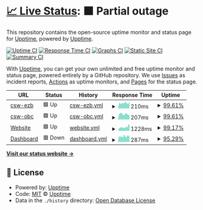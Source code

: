 # [📈 Live Status](https://upptime.github.io/upptime): <!--live status--> **🟧 Partial outage**

This repository contains the open-source uptime monitor and status page for [Upptime](https://upptime.js.org), powered by [Upptime](https://github.com/upptime/upptime).

[![Uptime CI](https://github.com/ezbsystems/uptime/workflows/Uptime%20CI/badge.svg)](https://github.com/ezbsystems/uptime/actions?query=workflow%3A%22Uptime+CI%22)
[![Response Time CI](https://github.com/ezbsystems/uptime/workflows/Response%20Time%20CI/badge.svg)](https://github.com/ezbsystems/uptime/actions?query=workflow%3A%22Response+Time+CI%22)
[![Graphs CI](https://github.com/ezbsystems/uptime/workflows/Graphs%20CI/badge.svg)](https://github.com/ezbsystems/uptime/actions?query=workflow%3A%22Graphs+CI%22)
[![Static Site CI](https://github.com/ezbsystems/uptime/workflows/Static%20Site%20CI/badge.svg)](https://github.com/ezbsystems/uptime/actions?query=workflow%3A%22Static+Site+CI%22)
[![Summary CI](https://github.com/ezbsystems/uptime/workflows/Summary%20CI/badge.svg)](https://github.com/ezbsystems/uptime/actions?query=workflow%3A%22Summary+CI%22)

With [Upptime](https://upptime.js.org), you can get your own unlimited and free uptime monitor and status page, powered entirely by a GitHub repository. We use [Issues](https://github.com/upptime/upptime/issues) as incident reports, [Actions](https://github.com/ezbsystems/uptime/actions) as uptime monitors, and [Pages](https://upptime.github.io/upptime) for the status page.

<!--start: status pages-->
<!-- This summary is generated by Upptime (https://github.com/upptime/upptime) -->
<!-- Do not edit this manually, your changes will be overwritten -->
<!-- prettier-ignore -->
| URL | Status | History | Response Time | Uptime |
| --- | ------ | ------- | ------------- | ------ |
| <img alt="" src="https://icons.duckduckgo.com/ip3/csw.eazybackup.ca.ico" height="13"> [csw-ezb](https://csw.eazybackup.ca/) | 🟩 Up | [csw-ezb.yml](https://github.com/ezbsystems/uptime/commits/HEAD/history/csw-ezb.yml) | <details><summary><img alt="Response time graph" src="./graphs/csw-ezb/response-time-week.png" height="20"> 210ms</summary><br><a href="https://ezbsystems.github.io/uptime/history/csw-ezb"><img alt="Response time 234" src="https://img.shields.io/endpoint?url=https%3A%2F%2Fraw.githubusercontent.com%2Fezbsystems%2Fuptime%2FHEAD%2Fapi%2Fcsw-ezb%2Fresponse-time.json"></a><br><a href="https://ezbsystems.github.io/uptime/history/csw-ezb"><img alt="24-hour response time 265" src="https://img.shields.io/endpoint?url=https%3A%2F%2Fraw.githubusercontent.com%2Fezbsystems%2Fuptime%2FHEAD%2Fapi%2Fcsw-ezb%2Fresponse-time-day.json"></a><br><a href="https://ezbsystems.github.io/uptime/history/csw-ezb"><img alt="7-day response time 210" src="https://img.shields.io/endpoint?url=https%3A%2F%2Fraw.githubusercontent.com%2Fezbsystems%2Fuptime%2FHEAD%2Fapi%2Fcsw-ezb%2Fresponse-time-week.json"></a><br><a href="https://ezbsystems.github.io/uptime/history/csw-ezb"><img alt="30-day response time 234" src="https://img.shields.io/endpoint?url=https%3A%2F%2Fraw.githubusercontent.com%2Fezbsystems%2Fuptime%2FHEAD%2Fapi%2Fcsw-ezb%2Fresponse-time-month.json"></a><br><a href="https://ezbsystems.github.io/uptime/history/csw-ezb"><img alt="1-year response time 234" src="https://img.shields.io/endpoint?url=https%3A%2F%2Fraw.githubusercontent.com%2Fezbsystems%2Fuptime%2FHEAD%2Fapi%2Fcsw-ezb%2Fresponse-time-year.json"></a></details> | <details><summary><a href="https://ezbsystems.github.io/uptime/history/csw-ezb">99.61%</a></summary><a href="https://ezbsystems.github.io/uptime/history/csw-ezb"><img alt="All-time uptime 99.79%" src="https://img.shields.io/endpoint?url=https%3A%2F%2Fraw.githubusercontent.com%2Fezbsystems%2Fuptime%2FHEAD%2Fapi%2Fcsw-ezb%2Fuptime.json"></a><br><a href="https://ezbsystems.github.io/uptime/history/csw-ezb"><img alt="24-hour uptime 100.00%" src="https://img.shields.io/endpoint?url=https%3A%2F%2Fraw.githubusercontent.com%2Fezbsystems%2Fuptime%2FHEAD%2Fapi%2Fcsw-ezb%2Fuptime-day.json"></a><br><a href="https://ezbsystems.github.io/uptime/history/csw-ezb"><img alt="7-day uptime 99.61%" src="https://img.shields.io/endpoint?url=https%3A%2F%2Fraw.githubusercontent.com%2Fezbsystems%2Fuptime%2FHEAD%2Fapi%2Fcsw-ezb%2Fuptime-week.json"></a><br><a href="https://ezbsystems.github.io/uptime/history/csw-ezb"><img alt="30-day uptime 99.79%" src="https://img.shields.io/endpoint?url=https%3A%2F%2Fraw.githubusercontent.com%2Fezbsystems%2Fuptime%2FHEAD%2Fapi%2Fcsw-ezb%2Fuptime-month.json"></a><br><a href="https://ezbsystems.github.io/uptime/history/csw-ezb"><img alt="1-year uptime 99.79%" src="https://img.shields.io/endpoint?url=https%3A%2F%2Fraw.githubusercontent.com%2Fezbsystems%2Fuptime%2FHEAD%2Fapi%2Fcsw-ezb%2Fuptime-year.json"></a></details>
| <img alt="" src="https://icons.duckduckgo.com/ip3/csw.onlinebackupcanada.ca.ico" height="13"> [csw-obc](https://csw.onlinebackupcanada.ca) | 🟩 Up | [csw-obc.yml](https://github.com/ezbsystems/uptime/commits/HEAD/history/csw-obc.yml) | <details><summary><img alt="Response time graph" src="./graphs/csw-obc/response-time-week.png" height="20"> 207ms</summary><br><a href="https://ezbsystems.github.io/uptime/history/csw-obc"><img alt="Response time 224" src="https://img.shields.io/endpoint?url=https%3A%2F%2Fraw.githubusercontent.com%2Fezbsystems%2Fuptime%2FHEAD%2Fapi%2Fcsw-obc%2Fresponse-time.json"></a><br><a href="https://ezbsystems.github.io/uptime/history/csw-obc"><img alt="24-hour response time 183" src="https://img.shields.io/endpoint?url=https%3A%2F%2Fraw.githubusercontent.com%2Fezbsystems%2Fuptime%2FHEAD%2Fapi%2Fcsw-obc%2Fresponse-time-day.json"></a><br><a href="https://ezbsystems.github.io/uptime/history/csw-obc"><img alt="7-day response time 207" src="https://img.shields.io/endpoint?url=https%3A%2F%2Fraw.githubusercontent.com%2Fezbsystems%2Fuptime%2FHEAD%2Fapi%2Fcsw-obc%2Fresponse-time-week.json"></a><br><a href="https://ezbsystems.github.io/uptime/history/csw-obc"><img alt="30-day response time 224" src="https://img.shields.io/endpoint?url=https%3A%2F%2Fraw.githubusercontent.com%2Fezbsystems%2Fuptime%2FHEAD%2Fapi%2Fcsw-obc%2Fresponse-time-month.json"></a><br><a href="https://ezbsystems.github.io/uptime/history/csw-obc"><img alt="1-year response time 224" src="https://img.shields.io/endpoint?url=https%3A%2F%2Fraw.githubusercontent.com%2Fezbsystems%2Fuptime%2FHEAD%2Fapi%2Fcsw-obc%2Fresponse-time-year.json"></a></details> | <details><summary><a href="https://ezbsystems.github.io/uptime/history/csw-obc">99.61%</a></summary><a href="https://ezbsystems.github.io/uptime/history/csw-obc"><img alt="All-time uptime 99.64%" src="https://img.shields.io/endpoint?url=https%3A%2F%2Fraw.githubusercontent.com%2Fezbsystems%2Fuptime%2FHEAD%2Fapi%2Fcsw-obc%2Fuptime.json"></a><br><a href="https://ezbsystems.github.io/uptime/history/csw-obc"><img alt="24-hour uptime 100.00%" src="https://img.shields.io/endpoint?url=https%3A%2F%2Fraw.githubusercontent.com%2Fezbsystems%2Fuptime%2FHEAD%2Fapi%2Fcsw-obc%2Fuptime-day.json"></a><br><a href="https://ezbsystems.github.io/uptime/history/csw-obc"><img alt="7-day uptime 99.61%" src="https://img.shields.io/endpoint?url=https%3A%2F%2Fraw.githubusercontent.com%2Fezbsystems%2Fuptime%2FHEAD%2Fapi%2Fcsw-obc%2Fuptime-week.json"></a><br><a href="https://ezbsystems.github.io/uptime/history/csw-obc"><img alt="30-day uptime 99.64%" src="https://img.shields.io/endpoint?url=https%3A%2F%2Fraw.githubusercontent.com%2Fezbsystems%2Fuptime%2FHEAD%2Fapi%2Fcsw-obc%2Fuptime-month.json"></a><br><a href="https://ezbsystems.github.io/uptime/history/csw-obc"><img alt="1-year uptime 99.64%" src="https://img.shields.io/endpoint?url=https%3A%2F%2Fraw.githubusercontent.com%2Fezbsystems%2Fuptime%2FHEAD%2Fapi%2Fcsw-obc%2Fuptime-year.json"></a></details>
| <img alt="" src="https://icons.duckduckgo.com/ip3/eazybackup.com.ico" height="13"> [Website](https://eazybackup.com/) | 🟩 Up | [website.yml](https://github.com/ezbsystems/uptime/commits/HEAD/history/website.yml) | <details><summary><img alt="Response time graph" src="./graphs/website/response-time-week.png" height="20"> 1228ms</summary><br><a href="https://ezbsystems.github.io/uptime/history/website"><img alt="Response time 1130" src="https://img.shields.io/endpoint?url=https%3A%2F%2Fraw.githubusercontent.com%2Fezbsystems%2Fuptime%2FHEAD%2Fapi%2Fwebsite%2Fresponse-time.json"></a><br><a href="https://ezbsystems.github.io/uptime/history/website"><img alt="24-hour response time 1950" src="https://img.shields.io/endpoint?url=https%3A%2F%2Fraw.githubusercontent.com%2Fezbsystems%2Fuptime%2FHEAD%2Fapi%2Fwebsite%2Fresponse-time-day.json"></a><br><a href="https://ezbsystems.github.io/uptime/history/website"><img alt="7-day response time 1228" src="https://img.shields.io/endpoint?url=https%3A%2F%2Fraw.githubusercontent.com%2Fezbsystems%2Fuptime%2FHEAD%2Fapi%2Fwebsite%2Fresponse-time-week.json"></a><br><a href="https://ezbsystems.github.io/uptime/history/website"><img alt="30-day response time 1130" src="https://img.shields.io/endpoint?url=https%3A%2F%2Fraw.githubusercontent.com%2Fezbsystems%2Fuptime%2FHEAD%2Fapi%2Fwebsite%2Fresponse-time-month.json"></a><br><a href="https://ezbsystems.github.io/uptime/history/website"><img alt="1-year response time 1130" src="https://img.shields.io/endpoint?url=https%3A%2F%2Fraw.githubusercontent.com%2Fezbsystems%2Fuptime%2FHEAD%2Fapi%2Fwebsite%2Fresponse-time-year.json"></a></details> | <details><summary><a href="https://ezbsystems.github.io/uptime/history/website">99.17%</a></summary><a href="https://ezbsystems.github.io/uptime/history/website"><img alt="All-time uptime 99.57%" src="https://img.shields.io/endpoint?url=https%3A%2F%2Fraw.githubusercontent.com%2Fezbsystems%2Fuptime%2FHEAD%2Fapi%2Fwebsite%2Fuptime.json"></a><br><a href="https://ezbsystems.github.io/uptime/history/website"><img alt="24-hour uptime 100.00%" src="https://img.shields.io/endpoint?url=https%3A%2F%2Fraw.githubusercontent.com%2Fezbsystems%2Fuptime%2FHEAD%2Fapi%2Fwebsite%2Fuptime-day.json"></a><br><a href="https://ezbsystems.github.io/uptime/history/website"><img alt="7-day uptime 99.17%" src="https://img.shields.io/endpoint?url=https%3A%2F%2Fraw.githubusercontent.com%2Fezbsystems%2Fuptime%2FHEAD%2Fapi%2Fwebsite%2Fuptime-week.json"></a><br><a href="https://ezbsystems.github.io/uptime/history/website"><img alt="30-day uptime 99.57%" src="https://img.shields.io/endpoint?url=https%3A%2F%2Fraw.githubusercontent.com%2Fezbsystems%2Fuptime%2FHEAD%2Fapi%2Fwebsite%2Fuptime-month.json"></a><br><a href="https://ezbsystems.github.io/uptime/history/website"><img alt="1-year uptime 99.57%" src="https://img.shields.io/endpoint?url=https%3A%2F%2Fraw.githubusercontent.com%2Fezbsystems%2Fuptime%2FHEAD%2Fapi%2Fwebsite%2Fuptime-year.json"></a></details>
| <img alt="" src="https://icons.duckduckgo.com/ip3/dashboard.eazybackup.ca.ico" height="13"> [Dashboard](https://dashboard.eazybackup.ca) | 🟥 Down | [dashboard.yml](https://github.com/ezbsystems/uptime/commits/HEAD/history/dashboard.yml) | <details><summary><img alt="Response time graph" src="./graphs/dashboard/response-time-week.png" height="20"> 287ms</summary><br><a href="https://ezbsystems.github.io/uptime/history/dashboard"><img alt="Response time 297" src="https://img.shields.io/endpoint?url=https%3A%2F%2Fraw.githubusercontent.com%2Fezbsystems%2Fuptime%2FHEAD%2Fapi%2Fdashboard%2Fresponse-time.json"></a><br><a href="https://ezbsystems.github.io/uptime/history/dashboard"><img alt="24-hour response time 0" src="https://img.shields.io/endpoint?url=https%3A%2F%2Fraw.githubusercontent.com%2Fezbsystems%2Fuptime%2FHEAD%2Fapi%2Fdashboard%2Fresponse-time-day.json"></a><br><a href="https://ezbsystems.github.io/uptime/history/dashboard"><img alt="7-day response time 287" src="https://img.shields.io/endpoint?url=https%3A%2F%2Fraw.githubusercontent.com%2Fezbsystems%2Fuptime%2FHEAD%2Fapi%2Fdashboard%2Fresponse-time-week.json"></a><br><a href="https://ezbsystems.github.io/uptime/history/dashboard"><img alt="30-day response time 297" src="https://img.shields.io/endpoint?url=https%3A%2F%2Fraw.githubusercontent.com%2Fezbsystems%2Fuptime%2FHEAD%2Fapi%2Fdashboard%2Fresponse-time-month.json"></a><br><a href="https://ezbsystems.github.io/uptime/history/dashboard"><img alt="1-year response time 297" src="https://img.shields.io/endpoint?url=https%3A%2F%2Fraw.githubusercontent.com%2Fezbsystems%2Fuptime%2FHEAD%2Fapi%2Fdashboard%2Fresponse-time-year.json"></a></details> | <details><summary><a href="https://ezbsystems.github.io/uptime/history/dashboard">95.29%</a></summary><a href="https://ezbsystems.github.io/uptime/history/dashboard"><img alt="All-time uptime 97.54%" src="https://img.shields.io/endpoint?url=https%3A%2F%2Fraw.githubusercontent.com%2Fezbsystems%2Fuptime%2FHEAD%2Fapi%2Fdashboard%2Fuptime.json"></a><br><a href="https://ezbsystems.github.io/uptime/history/dashboard"><img alt="24-hour uptime 71.00%" src="https://img.shields.io/endpoint?url=https%3A%2F%2Fraw.githubusercontent.com%2Fezbsystems%2Fuptime%2FHEAD%2Fapi%2Fdashboard%2Fuptime-day.json"></a><br><a href="https://ezbsystems.github.io/uptime/history/dashboard"><img alt="7-day uptime 95.29%" src="https://img.shields.io/endpoint?url=https%3A%2F%2Fraw.githubusercontent.com%2Fezbsystems%2Fuptime%2FHEAD%2Fapi%2Fdashboard%2Fuptime-week.json"></a><br><a href="https://ezbsystems.github.io/uptime/history/dashboard"><img alt="30-day uptime 97.54%" src="https://img.shields.io/endpoint?url=https%3A%2F%2Fraw.githubusercontent.com%2Fezbsystems%2Fuptime%2FHEAD%2Fapi%2Fdashboard%2Fuptime-month.json"></a><br><a href="https://ezbsystems.github.io/uptime/history/dashboard"><img alt="1-year uptime 97.54%" src="https://img.shields.io/endpoint?url=https%3A%2F%2Fraw.githubusercontent.com%2Fezbsystems%2Fuptime%2FHEAD%2Fapi%2Fdashboard%2Fuptime-year.json"></a></details>

<!--end: status pages-->

[**Visit our status website →**](https://upptime.github.io/upptime)

## 📄 License

- Powered by: [Upptime](https://github.com/upptime/upptime)
- Code: [MIT](./LICENSE) © [Upptime](https://upptime.js.org)
- Data in the `./history` directory: [Open Database License](https://opendatacommons.org/licenses/odbl/1-0/)
